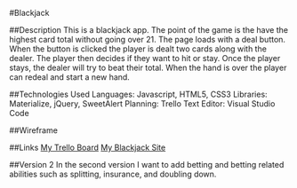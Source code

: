 #Blackjack

##Description
This is a blackjack app. The point of the game is the have the highest card total without going over 21. The page loads with a deal button. When the button is clicked the player is dealt two cards along with the dealer. The player then decides if they want to hit or stay. Once the player stays, the dealer will try to beat their total. When the hand is over the player can redeal and start a new hand.

##Technologies Used
Languages: Javascript, HTML5, CSS3
Libraries: Materialize, jQuery, SweetAlert
Planning: Trello
Text Editor: Visual Studio Code

##Wireframe

##Links
[My Trello Board](https://trello.com/b/td9qpJ7e/wdi-project-1-blackjack)
[My Blackjack Site]()

##Version 2
In the second version I want to add betting and betting related abilities such as splitting, insurance, and doubling down.